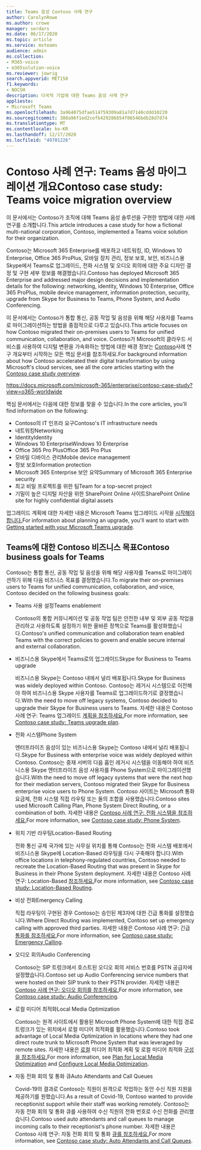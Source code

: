 ```yaml
---
title: Teams 음성 Contoso 사례 연구
author: CarolynRowe
ms.author: crowe
manager: serdars
ms.date: 06/17/2020
ms.topic: article
ms.service: msteams
audience: admin
ms.collection:
- M365-voice
- m365solution-voice
ms.reviewer: jowrig
search.appverid: MET150
f1.keywords:
- NOCSH
description: 다국적 기업에 대한 Teams 음성 사례 연구
appliesto:
- Microsoft Teams
ms.openlocfilehash: 3a964075dfae514759309a81a7d7140cddd10220
ms.sourcegitcommit: 380a96f1ed2cefb429286854f06546bdb28d7d74
ms.translationtype: MT
ms.contentlocale: ko-KR
ms.lasthandoff: 12/17/2020
ms.locfileid: "49701226"
---
```

# <a name="contoso-case-study-teams-voice-migration-overview"></a><span data-ttu-id="45e04-103">Contoso 사례 연구: Teams 음성 마이그레이션 개요</span><span class="sxs-lookup"><span data-stu-id="45e04-103">Contoso case study: Teams voice migration overview</span></span>

<span data-ttu-id="45e04-104">이 문서에서는 Contoso가 조직에 대해 Teams 음성 솔루션을 구현한 방법에 대한 사례 연구를 소개합니다.</span><span class="sxs-lookup"><span data-stu-id="45e04-104">This article introduces a case study for how a fictional multi-national corporation, Contoso, implemented a Teams voice solution for their organization.</span></span>

<span data-ttu-id="45e04-105">Contoso는 Microsoft 365 Enterprise를 배포하고 네트워킹, ID, Windows 10 Enterprise, Office 365 ProPlus, 모바일 장치 관리, 정보 보호, 보안, 비즈니스용 Skype에서 Teams로 업그레이드, 전화 시스템 및 오디오 회의에 대한 주요 디자인 결정 및 구현 세부 정보를 해결했습니다.</span><span class="sxs-lookup"><span data-stu-id="45e04-105">Contoso has deployed Microsoft 365 Enterprise and addressed major design decisions and implementation details for the following: networking, identity, Windows 10 Enterprise, Office 365 ProPlus, mobile device management, information protection, security, upgrade from Skype for Business to Teams, Phone System, and Audio Conferencing.</span></span>  

<span data-ttu-id="45e04-106">이 문서에서는 Contoso가 통합 통신, 공동 작업 및 음성을 위해 해당 사용자를 Teams로 마이그레이션하는 방법을 중점적으로 다루고 있습니다.</span><span class="sxs-lookup"><span data-stu-id="45e04-106">This article focuses on how Contoso migrated their on-premises users to Teams for unified communication, collaboration, and voice.</span></span> <span data-ttu-id="45e04-107">Contoso가 Microsoft의 클라우드 서비스를 사용하여 디지털 변환을 가속화하는 방법에 대한 배경 정보는 [Contoso](https://docs.microsoft.com/microsoft-365/enterprise/contoso-case-study?view=o365-worldwide)사례 연구 개요부터 시작하는 모든 핵심 문서를 참조하세요.</span><span class="sxs-lookup"><span data-stu-id="45e04-107">For background information about how Contoso accelerated their digital transformation by using Microsoft's cloud services, see all the core articles starting with the [Contoso case study overview](https://docs.microsoft.com/microsoft-365/enterprise/contoso-case-study?view=o365-worldwide).</span></span>

https://docs.microsoft.com/microsoft-365/enterprise/contoso-case-study?view=o365-worldwide 

<span data-ttu-id="45e04-108">핵심 문서에서는 다음에 대한 정보를 찾을 수 있습니다.</span><span class="sxs-lookup"><span data-stu-id="45e04-108">In the core articles, you'll find information on the following:</span></span>  

- <span data-ttu-id="45e04-109">Contoso의 IT 인프라 요구</span><span class="sxs-lookup"><span data-stu-id="45e04-109">Contoso's IT infrastructure needs</span></span>
- <span data-ttu-id="45e04-110">네트워킹</span><span class="sxs-lookup"><span data-stu-id="45e04-110">Networking</span></span>
- <span data-ttu-id="45e04-111">Identity</span><span class="sxs-lookup"><span data-stu-id="45e04-111">Identity</span></span>
- <span data-ttu-id="45e04-112">Windows 10 Enterprise</span><span class="sxs-lookup"><span data-stu-id="45e04-112">Windows 10 Enterprise</span></span>
- <span data-ttu-id="45e04-113">Office 365 Pro Plus</span><span class="sxs-lookup"><span data-stu-id="45e04-113">Office 365 Pro Plus</span></span>
- <span data-ttu-id="45e04-114">모바일 디바이스 관리</span><span class="sxs-lookup"><span data-stu-id="45e04-114">Mobile device management</span></span>
- <span data-ttu-id="45e04-115">정보 보호</span><span class="sxs-lookup"><span data-stu-id="45e04-115">Information protection</span></span>
- <span data-ttu-id="45e04-116">Microsoft 365 Enterprise 보안 요약</span><span class="sxs-lookup"><span data-stu-id="45e04-116">Summary of Microsoft 365 Enterprise security</span></span>
- <span data-ttu-id="45e04-117">최고 비밀 프로젝트를 위한 팀</span><span class="sxs-lookup"><span data-stu-id="45e04-117">Team for a top-secret project</span></span>
- <span data-ttu-id="45e04-118">기밀이 높은 디지털 자산을 위한 SharePoint Online 사이트</span><span class="sxs-lookup"><span data-stu-id="45e04-118">SharePoint Online site for highly confidential digital assets</span></span>

<span data-ttu-id="45e04-119">업그레이드 계획에 대한 자세한 내용은 Microsoft Teams 업그레이드 시작을 [시작해야 합니다.](upgrade-start-here.md)</span><span class="sxs-lookup"><span data-stu-id="45e04-119">For information about planning an upgrade, you'll want to start with [Getting started with your Microsoft Teams upgrade](upgrade-start-here.md).</span></span>

## <a name="contoso-business-goals-for-teams"></a><span data-ttu-id="45e04-120">Teams에 대한 Contoso 비즈니스 목표</span><span class="sxs-lookup"><span data-stu-id="45e04-120">Contoso business goals for Teams</span></span>

<span data-ttu-id="45e04-121">Contoso는 통합 통신, 공동 작업 및 음성을 위해 해당 사용자를 Teams로 마이그레이션하기 위해 다음 비즈니스 목표를 결정했습니다.</span><span class="sxs-lookup"><span data-stu-id="45e04-121">To migrate their on-premises users to Teams for unified communication, collaboration, and voice, Contoso decided on the following business goals:</span></span>

- <span data-ttu-id="45e04-122">Teams 사용 설정</span><span class="sxs-lookup"><span data-stu-id="45e04-122">Teams enablement</span></span> 

  <span data-ttu-id="45e04-123">Contoso의 통합 커뮤니케이션 및 공동 작업 팀은 안전한 내부 및 외부 공동 작업을 관리하고 사용하도록 설정하기 위한 올바른 정책으로 Teams를 활성화했습니다.</span><span class="sxs-lookup"><span data-stu-id="45e04-123">Contoso's unified communication and collaboration team enabled Teams with the correct policies to govern and enable secure internal and external collaboration.</span></span> 

- <span data-ttu-id="45e04-124">비즈니스용 Skype에서 Teams로의 업그레이드</span><span class="sxs-lookup"><span data-stu-id="45e04-124">Skype for Business to Teams upgrade</span></span> 

  <span data-ttu-id="45e04-125">비즈니스용 Skype는 Contoso 내에서 널리 배포됩니다.</span><span class="sxs-lookup"><span data-stu-id="45e04-125">Skype for Business was widely deployed within Contoso.</span></span> <span data-ttu-id="45e04-126">Contoso는 레거시 시스템으로 이전해야 하여 비즈니스용 Skype 사용자를 Teams로 업그레이드하기로 결정했습니다.</span><span class="sxs-lookup"><span data-stu-id="45e04-126">With the need to move off legacy systems, Contoso decided to upgrade their Skype for Business users to Teams.</span></span> <span data-ttu-id="45e04-127">자세한 내용은 Contoso 사례 연구: Teams 업그레이드 [계획을 참조하세요.](voice-case-study-migration-plan.md)</span><span class="sxs-lookup"><span data-stu-id="45e04-127">For more information, see [Contoso case study: Teams upgrade plan](voice-case-study-migration-plan.md).</span></span>

- <span data-ttu-id="45e04-128">전화 시스템</span><span class="sxs-lookup"><span data-stu-id="45e04-128">Phone System</span></span>  

  <span data-ttu-id="45e04-129">엔터프라이즈 음성이 있는 비즈니스용 Skype는 Contoso 내에서 널리 배포됩니다.</span><span class="sxs-lookup"><span data-stu-id="45e04-129">Skype for Business with enterprise voice was widely deployed within Contoso.</span></span> <span data-ttu-id="45e04-130">Contoso는 중재 서버의 다음 홉인 레거시 시스템을 이동해야 하여 비즈니스용 Skype 엔터프라이즈 음성 사용자를 Phone System으로 마이그레이션했습니다.</span><span class="sxs-lookup"><span data-stu-id="45e04-130">With the need to move off legacy systems that were the next hop for their mediation servers, Contoso migrated their Skype for Business enterprise voice users to Phone System.</span></span> <span data-ttu-id="45e04-131">Contoso 사이트는 Microsoft 통화 요금제, 전화 시스템 직접 라우팅 또는 둘의 조합을 사용했습니다.</span><span class="sxs-lookup"><span data-stu-id="45e04-131">Contoso sites used Microsoft Calling Plan, Phone System Direct Routing, or a combination of both.</span></span> <span data-ttu-id="45e04-132">자세한 내용은 [Contoso 사례 연구: 전화 시스템을 참조하세요.](voice-case-study-phone-system.md)</span><span class="sxs-lookup"><span data-stu-id="45e04-132">For more information, see [Contoso case study: Phone System](voice-case-study-phone-system.md).</span></span>

- <span data-ttu-id="45e04-133">위치 기반 라우팅</span><span class="sxs-lookup"><span data-stu-id="45e04-133">Location-Based Routing</span></span> 

  <span data-ttu-id="45e04-134">전화 통신 규제 국가에 있는 사무실 위치를 통해 Contoso는 전화 시스템 배포에서 비즈니스용 Skype에 Location-Based 라우팅을 다시 구축해야 합니다.</span><span class="sxs-lookup"><span data-stu-id="45e04-134">With office locations in telephony-regulated countries, Contoso needed to recreate the Location-Based Routing that was present in Skype for Business in their Phone System deployment.</span></span> <span data-ttu-id="45e04-135">자세한 내용은 Contoso 사례 연구: Location-Based [참조하세요.](voice-case-study-location-based-routing.md)</span><span class="sxs-lookup"><span data-stu-id="45e04-135">For more information, see [Contoso case study: Location-Based Routing](voice-case-study-location-based-routing.md).</span></span>

- <span data-ttu-id="45e04-136">비상 전화</span><span class="sxs-lookup"><span data-stu-id="45e04-136">Emergency Calling</span></span> 

  <span data-ttu-id="45e04-137">직접 라우팅이 구현된 경우 Contoso는 승인된 제3자에 대한 긴급 통화를 설정했습니다.</span><span class="sxs-lookup"><span data-stu-id="45e04-137">Where Direct Routing was implemented, Contoso set up emergency calling with approved third parties.</span></span> <span data-ttu-id="45e04-138">자세한 내용은 Contoso 사례 연구: 긴급 [통화를 참조하세요.](voice-case-study-emergency-calling.md)</span><span class="sxs-lookup"><span data-stu-id="45e04-138">For more information, see [Contoso case study: Emergency Calling](voice-case-study-emergency-calling.md).</span></span>

- <span data-ttu-id="45e04-139">오디오 회의</span><span class="sxs-lookup"><span data-stu-id="45e04-139">Audio Conferencing</span></span> 

  <span data-ttu-id="45e04-140">Contoso는 SIP 트렁크에서 호스트된 오디오 회의 서비스 번호를 PSTN 공급자에 설정했습니다.</span><span class="sxs-lookup"><span data-stu-id="45e04-140">Contoso set up Audio Conferencing service numbers that were hosted on their SIP trunk to their PSTN provider.</span></span> <span data-ttu-id="45e04-141">자세한 내용은 [Contoso 사례 연구: 오디오 회의를 참조하세요.](voice-case-study-audio-conferencing.md)</span><span class="sxs-lookup"><span data-stu-id="45e04-141">For more information, see [Contoso case study: Audio Conferencing](voice-case-study-audio-conferencing.md).</span></span> 

- <span data-ttu-id="45e04-142">로컬 미디어 최적화</span><span class="sxs-lookup"><span data-stu-id="45e04-142">Local Media Optimization</span></span> 

  <span data-ttu-id="45e04-143">Contoso는 원격 사이트에서 활용된 Microsoft Phone System에 대한 직접 경로 트렁크가 있는 위치에서 로컬 미디어 최적화를 활용했습니다.</span><span class="sxs-lookup"><span data-stu-id="45e04-143">Contoso took advantage of Local Media Optimization in locations where they had one direct route trunk to Microsoft Phone System that was leveraged by remote sites.</span></span> <span data-ttu-id="45e04-144">자세한 내용은 [로컬](direct-routing-media-optimization.md) 미디어 최적화 계획 및 로컬 미디어 최적화 [구성을 참조하세요.](direct-routing-media-optimization-configure.md)</span><span class="sxs-lookup"><span data-stu-id="45e04-144">For more information, see [Plan for Local Media Optimization](direct-routing-media-optimization.md) and [Configure Local Media Optimization](direct-routing-media-optimization-configure.md).</span></span>

- <span data-ttu-id="45e04-145">자동 전화 회의 및 통화 큐</span><span class="sxs-lookup"><span data-stu-id="45e04-145">Auto Attendants and Call Queues</span></span>

  <span data-ttu-id="45e04-146">Covid-19의 결과로 Contoso는 직원이 원격으로 작업하는 동안 수신 직원 지원을 제공하기를 원했습니다.</span><span class="sxs-lookup"><span data-stu-id="45e04-146">As a result of Covid-19, Contoso wanted to provide receptionist support while their staff was working remotely.</span></span> <span data-ttu-id="45e04-147">Contoso는 자동 전화 회의 및 통화 큐를 사용하여 수신 직원의 전화 번호로 수신 전화를 관리했습니다.</span><span class="sxs-lookup"><span data-stu-id="45e04-147">Contoso used auto attendants and call queues to manage incoming calls to their receptionist's phone number.</span></span> <span data-ttu-id="45e04-148">자세한 내용은 Contoso 사례 연구: 자동 전화 회의 및 통화 [큐를 참조하세요.](voice-case-study-call-queues.md)</span><span class="sxs-lookup"><span data-stu-id="45e04-148">For more information, see [Contoso case study: Auto Attendants and Call Queues](voice-case-study-call-queues.md).</span></span>  


